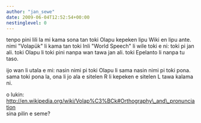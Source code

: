 ```yaml
---
author: "jan_sewe"
date: 2009-06-04T12:52:54+00:00
nestinglevel: 0
---
```

tenpo pini lili la mi kama sona tan toki Olapu kepeken lipu Wiki en lipu ante. nimi "Volapük" li kama tan toki Inli "World Speech" li wile toki e ni: toki pi jan ali. toki Olapu li toki pini nanpa wan tawa jan ali. toki Epelanto li nanpa tu taso.  
  
ijo wan li utala e mi: nasin nimi pi toki Olapu li sama nasin nimi pi toki pona. sama toki pona la, ona li jo ala e sitelen R li kepeken e sitelen L tawa kalama ni.  
  
o lukin: http://en.wikipedia.org/wiki/Volap%C3%BCk#Orthography\_and\_pronunciation  
sina pilin e seme?